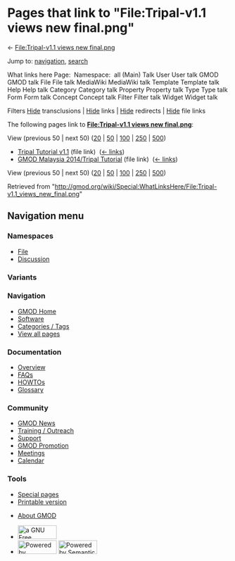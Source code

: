 <div id="mw-page-base" class="noprint">

</div>

<div id="mw-head-base" class="noprint">

</div>

<div id="content" class="mw-body" role="main">

<span id="top"></span>

<div id="mw-js-message" style="display:none;">

</div>



# <span dir="auto">Pages that link to "File:Tripal-v1.1 views new final.png"</span>

<div id="bodyContent">

<div id="contentSub">

← [File:Tripal-v1.1 views new
final.png](/wiki/File:Tripal-v1.1_views_new_final.png "File:Tripal-v1.1 views new final.png")

</div>

<div id="jump-to-nav" class="mw-jump">

Jump to: [navigation](#mw-navigation), [search](#p-search)

</div>

<div id="mw-content-text">

What links here Page:  Namespace:  all (Main) Talk User User talk GMOD
GMOD talk File File talk MediaWiki MediaWiki talk Template Template talk
Help Help talk Category Category talk Property Property talk Type Type
talk Form Form talk Concept Concept talk Filter Filter talk Widget
Widget talk

Filters
[Hide](/mediawiki/index.php?title=Special:WhatLinksHere/File:Tripal-v1.1_views_new_final.png&hidetrans=1 "Special:WhatLinksHere/File:Tripal-v1.1 views new final.png")
transclusions \|
[Hide](/mediawiki/index.php?title=Special:WhatLinksHere/File:Tripal-v1.1_views_new_final.png&hidelinks=1 "Special:WhatLinksHere/File:Tripal-v1.1 views new final.png")
links \|
[Hide](/mediawiki/index.php?title=Special:WhatLinksHere/File:Tripal-v1.1_views_new_final.png&hideredirs=1 "Special:WhatLinksHere/File:Tripal-v1.1 views new final.png")
redirects \|
[Hide](/mediawiki/index.php?title=Special:WhatLinksHere/File:Tripal-v1.1_views_new_final.png&hideimages=1 "Special:WhatLinksHere/File:Tripal-v1.1 views new final.png")
file links

The following pages link to **[File:Tripal-v1.1 views new
final.png](/wiki/File:Tripal-v1.1_views_new_final.png "File:Tripal-v1.1 views new final.png")**:

View (previous 50 \| next 50)
([20](/mediawiki/index.php?title=Special:WhatLinksHere/File:Tripal-v1.1_views_new_final.png&limit=20 "Special:WhatLinksHere/File:Tripal-v1.1 views new final.png")
\|
[50](/mediawiki/index.php?title=Special:WhatLinksHere/File:Tripal-v1.1_views_new_final.png&limit=50 "Special:WhatLinksHere/File:Tripal-v1.1 views new final.png")
\|
[100](/mediawiki/index.php?title=Special:WhatLinksHere/File:Tripal-v1.1_views_new_final.png&limit=100 "Special:WhatLinksHere/File:Tripal-v1.1 views new final.png")
\|
[250](/mediawiki/index.php?title=Special:WhatLinksHere/File:Tripal-v1.1_views_new_final.png&limit=250 "Special:WhatLinksHere/File:Tripal-v1.1 views new final.png")
\|
[500](/mediawiki/index.php?title=Special:WhatLinksHere/File:Tripal-v1.1_views_new_final.png&limit=500 "Special:WhatLinksHere/File:Tripal-v1.1 views new final.png"))

- [Tripal Tutorial
  v1.1](/wiki/Tripal_Tutorial_v1.1 "Tripal Tutorial v1.1") (file link) ‎
  <span class="mw-whatlinkshere-tools">([←
  links](/mediawiki/index.php?title=Special:WhatLinksHere&target=Tripal+Tutorial+v1.1 "Special:WhatLinksHere"))</span>
- [GMOD Malaysia 2014/Tripal
  Tutorial](/wiki/GMOD_Malaysia_2014/Tripal_Tutorial "GMOD Malaysia 2014/Tripal Tutorial")
  (file link) ‎ <span class="mw-whatlinkshere-tools">([←
  links](/mediawiki/index.php?title=Special:WhatLinksHere&target=GMOD+Malaysia+2014%2FTripal+Tutorial "Special:WhatLinksHere"))</span>

View (previous 50 \| next 50)
([20](/mediawiki/index.php?title=Special:WhatLinksHere/File:Tripal-v1.1_views_new_final.png&limit=20 "Special:WhatLinksHere/File:Tripal-v1.1 views new final.png")
\|
[50](/mediawiki/index.php?title=Special:WhatLinksHere/File:Tripal-v1.1_views_new_final.png&limit=50 "Special:WhatLinksHere/File:Tripal-v1.1 views new final.png")
\|
[100](/mediawiki/index.php?title=Special:WhatLinksHere/File:Tripal-v1.1_views_new_final.png&limit=100 "Special:WhatLinksHere/File:Tripal-v1.1 views new final.png")
\|
[250](/mediawiki/index.php?title=Special:WhatLinksHere/File:Tripal-v1.1_views_new_final.png&limit=250 "Special:WhatLinksHere/File:Tripal-v1.1 views new final.png")
\|
[500](/mediawiki/index.php?title=Special:WhatLinksHere/File:Tripal-v1.1_views_new_final.png&limit=500 "Special:WhatLinksHere/File:Tripal-v1.1 views new final.png"))

</div>

<div class="printfooter">

Retrieved from
"<http://gmod.org/wiki/Special:WhatLinksHere/File:Tripal-v1.1_views_new_final.png>"

</div>

<div id="catlinks" class="catlinks catlinks-allhidden">

</div>

<div class="visualClear">

</div>

</div>

</div>

<div id="mw-navigation">

## Navigation menu

<div id="mw-head">



<div id="left-navigation">

<div id="p-namespaces" class="vectorTabs" role="navigation"
aria-labelledby="p-namespaces-label">

### Namespaces

- <span id="ca-nstab-image"><a href="/wiki/File:Tripal-v1.1_views_new_final.png" accesskey="c"
  title="View the file page [c]">File</a></span>
- <span id="ca-talk"><a
  href="/mediawiki/index.php?title=File_talk:Tripal-v1.1_views_new_final.png&amp;action=edit&amp;redlink=1"
  accesskey="t"
  title="Discussion about the content page [t]">Discussion</a></span>

</div>

<div id="p-variants" class="vectorMenu emptyPortlet" role="navigation"
aria-labelledby="p-variants-label">

### 

### Variants[](#)

<div class="menu">

</div>

</div>

</div>

<div id="right-navigation">





</div>



</div>

</div>

</div>

<div id="mw-panel">

<div id="p-logo" role="banner">

<a href="/wiki/Main_Page"
style="background-image: url(http://gmod.org/images/GMOD-cogs.png);"
title="Visit the main page"></a>

</div>

<div id="p-Navigation" class="portal" role="navigation"
aria-labelledby="p-Navigation-label">

### Navigation

<div class="body">

- <span id="n-GMOD-Home">[GMOD Home](/wiki/Main_Page)</span>
- <span id="n-Software">[Software](/wiki/GMOD_Components)</span>
- <span id="n-Categories-.2F-Tags">[Categories /
  Tags](/wiki/Categories)</span>
- <span id="n-View-all-pages">[View all
  pages](/wiki/Special:AllPages)</span>

</div>

</div>

<div id="p-Documentation" class="portal" role="navigation"
aria-labelledby="p-Documentation-label">

### Documentation

<div class="body">

- <span id="n-Overview">[Overview](/wiki/Overview)</span>
- <span id="n-FAQs">[FAQs](/wiki/Category:FAQ)</span>
- <span id="n-HOWTOs">[HOWTOs](/wiki/Category:HOWTO)</span>
- <span id="n-Glossary">[Glossary](/wiki/Glossary)</span>

</div>

</div>

<div id="p-Community" class="portal" role="navigation"
aria-labelledby="p-Community-label">

### Community

<div class="body">

- <span id="n-GMOD-News">[GMOD News](/wiki/GMOD_News)</span>
- <span id="n-Training-.2F-Outreach">[Training /
  Outreach](/wiki/Training_and_Outreach)</span>
- <span id="n-Support">[Support](/wiki/Support)</span>
- <span id="n-GMOD-Promotion">[GMOD
  Promotion](/wiki/GMOD_Promotion)</span>
- <span id="n-Meetings">[Meetings](/wiki/Meetings)</span>
- <span id="n-Calendar">[Calendar](/wiki/Calendar)</span>

</div>

</div>

<div id="p-tb" class="portal" role="navigation"
aria-labelledby="p-tb-label">

### Tools

<div class="body">

- <span id="t-specialpages"><a href="/wiki/Special:SpecialPages" accesskey="q"
  title="A list of all special pages [q]">Special pages</a></span>
- <span id="t-print"><a
  href="/mediawiki/index.php?title=Special:WhatLinksHere/File:Tripal-v1.1_views_new_final.png&amp;printable=yes"
  rel="alternate" accesskey="p"
  title="Printable version of this page [p]">Printable version</a></span>

</div>

</div>

</div>

</div>

<div id="footer" role="contentinfo">

- <span id="footer-places-about">[About
  GMOD](/wiki/GMOD:About "GMOD:About")</span>

<!-- -->

- <span id="footer-copyrightico">[<img src="http://www.gnu.org/graphics/gfdl-logo-small.png" width="88"
  height="31" alt="a GNU Free Documentation License" />](http://www.gnu.org/licenses/fdl-1.3.html)</span>
- <span id="footer-poweredbyico">[<img src="/mediawiki/skins/common/images/poweredby_mediawiki_88x31.png"
  width="88" height="31" alt="Powered by MediaWiki" />](//www.mediawiki.org/)
  [<img
  src="/mediawiki/extensions/SemanticMediaWiki/includes/../resources/images/smw_button.png"
  width="88" height="31" alt="Powered by Semantic MediaWiki" />](https://www.semantic-mediawiki.org/wiki/Semantic_MediaWiki)</span>

<div style="clear:both">

</div>

</div>
